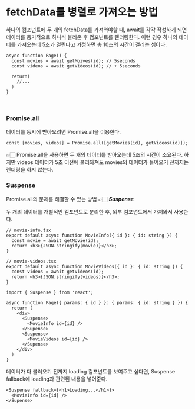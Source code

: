# fetchData를 병렬로 가져오는 방법

하나의 컴포넌트에 두 개의 fetchData를 가져와야할 때, await를 각각 작성하게 되면 데이터를 동기적으로 하나씩 불러온 후 컴포넌트를 렌더링한다. 이런 경우 하나의 데이터를 가져오는데 5초가 걸린다고 가정하면 총 10초의 시간이 걸리는 셈이다.

```tsx
async function Page() {
  const movies = await getMoives(id); // 5seconds
  const videos = await getVideos(id); // + 5seconds

  return(
    //...
  )
}
```

<br />

### Promise.all

데이터를 동시에 받아오려면 Promise.all을 이용한다.

```tsx
const [movies, videos] = Promise.all([getMovies(id), getVideos(id)]);
```

👉🏻 Promise.all을 사용하면 두 개의 데이터를 받아오는데 5초의 시간이 소요된다. 하지만 videos 데이터가 5초 이전에 불러와져도 movies의 데이터가 들어오기 전까지는 렌더링을 하지 않는다.

### Suspense

Promise.all의 문제를 해결할 수 있는 방법 👉🏻 **_Suspense_**

두 개의 데이터를 개별적인 컴포넌트로 분리한 후, 외부 컴포넌트에서 가져와서 사용한다.

```tsx
// movie-info.tsx
export default async function MovieInfo({ id }: { id: string }) {
  const movie = await getMovie(id);
  return <h3>{JSON.stringify(movie)}</h3>;
}

// movie-videos.tsx
export default async function MovieVideos({ id }: { id: string }) {
  const videos = await getVideos(id);
  return <h3>{JSON.stringify(videos)}</h3>;
}
```

```tsx
import { Suspense } from 'react';

async function Page({ params: { id } }: { params: { id: string } }) {
  return (
    <div>
      <Suspense>
        <MovieInfo id={id} />
      </Supense>
      <Suspense>
        <MovieVideos id={id} />
      </Supense>
    </div>
  )
}
```

데이터가 다 불러오기 전까지 loading 컴포넌트를 보여주고 싶다면, Suspense fallback에 loading과 관련된 내용을 넣어준다.

```tsx
<Suspense fallback={<h1>Loading...</h1>}>
  <MovieInfo id={id} />
</Supense>
```
